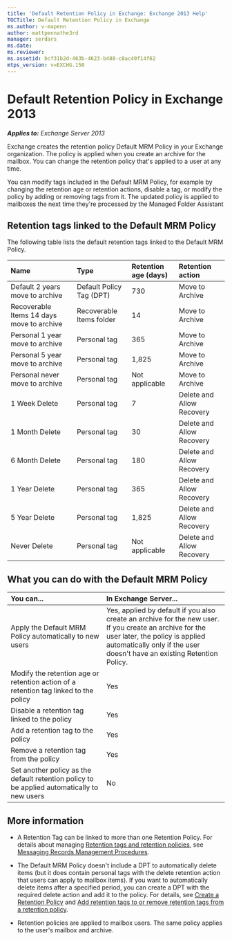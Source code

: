 ```yaml
---
title: 'Default Retention Policy in Exchange: Exchange 2013 Help'
TOCTitle: Default Retention Policy in Exchange
ms.author: v-mapenn
author: mattpennathe3rd
manager: serdars
ms.date: 
ms.reviewer: 
ms.assetid: bcf31b2d-463b-4623-b488-c8ac40f14f62
mtps_version: v=EXCHG.150
---
```


# Default Retention Policy in Exchange 2013

_**Applies to:** Exchange Server 2013_

Exchange creates the retention policy Default MRM Policy in your Exchange organization. The policy is applied when you create an archive for the mailbox. You can change the retention policy that's applied to a user at any time.

You can modify tags included in the Default MRM Policy, for example by changing the retention age or retention actions, disable a tag, or modify the policy by adding or removing tags from it. The updated policy is applied to mailboxes the next time they're processed by the Managed Folder Assistant

## Retention tags linked to the Default MRM Policy

The following table lists the default retention tags linked to the Default MRM Policy.

|**Name**|**Type**|**Retention age (days)**|**Retention action**|
|:-----|:-----|:-----|:-----|
|Default 2 years move to archive|Default Policy Tag (DPT)|730|Move to Archive|
|Recoverable Items 14 days move to archive|Recoverable Items folder|14|Move to Archive|
|Personal 1 year move to archive|Personal tag|365|Move to Archive|
|Personal 5 year move to archive|Personal tag|1,825|Move to Archive|
|Personal never move to archive|Personal tag|Not applicable|Move to Archive|
|1 Week Delete|Personal tag|7|Delete and Allow Recovery|
|1 Month Delete|Personal tag|30|Delete and Allow Recovery|
|6 Month Delete|Personal tag|180|Delete and Allow Recovery|
|1 Year Delete|Personal tag|365|Delete and Allow Recovery|
|5 Year Delete|Personal tag|1,825|Delete and Allow Recovery|
|Never Delete|Personal tag|Not applicable|Delete and Allow Recovery|

## What you can do with the Default MRM Policy

|**You can...**|**In Exchange Server...**|
|:-----|:-----|
|Apply the Default MRM Policy automatically to new users|Yes, applied by default if you also create an archive for the new user. <br/> If you create an archive for the user later, the policy is applied automatically only if the user doesn't have an existing Retention Policy.|
|Modify the retention age or retention action of a retention tag linked to the policy|Yes|
|Disable a retention tag linked to the policy|Yes|
|Add a retention tag to the policy|Yes|
|Remove a retention tag from the policy|Yes|
|Set another policy as the default retention policy to be applied automatically to new users|No|

## More information

- A Retention Tag can be linked to more than one Retention Policy. For details about managing [Retention tags and retention policies](retention-tags-and-policies-exchange-2013-help.md), see [Messaging Records Management Procedures](messaging-records-management-procedures-exchange-2013-help.md).

- The Default MRM Policy doesn't include a DPT to automatically delete items (but it does contain personal tags with the delete retention action that users can apply to mailbox items). If you want to automatically delete items after a specified period, you can create a DPT with the required delete action and add it to the policy. For details, see [Create a Retention Policy](create-a-retention-policy-exchange-2013-help.md) and [Add retention tags to or remove retention tags from a retention policy](add-or-remove-retention-tags-exchange-2013-help.md).

- Retention policies are applied to mailbox users. The same policy applies to the user's mailbox and archive.
